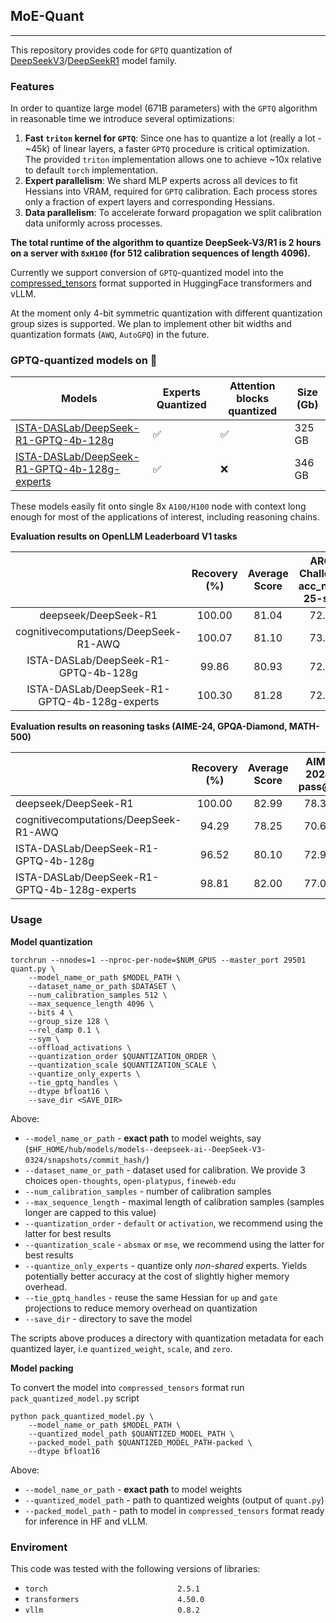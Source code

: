 ## MoE-Quant
---

This repository provides code for `GPTQ` quantization of [DeepSeekV3](https://huggingface.co/deepseek-ai/DeepSeek-V3)/[DeepSeekR1](https://huggingface.co/deepseek-ai/DeepSeek-R1) model family.

### Features

In order to quantize large model (671B parameters) with the `GPTQ` algorithm in reasonable time we introduce several optimizations:

1) **Fast `triton` kernel for `GPTQ`**: 
Since one has to quantize a lot (really a lot - ~45k) of linear layers, a faster `GPTQ` procedure is critical optimization. The provided `triton` implementation allows one to achieve ~10x relative to default `torch` implementation.
2) **Expert parallelism**: We shard MLP experts across all devices to fit Hessians into VRAM, required for `GPTQ` calibration. Each process stores only a fraction of expert layers and corresponding Hessians.
3) **Data parallelism**:  To accelerate forward propagation we split calibration data uniformly across processes.

**The total runtime of the algorithm to quantize DeepSeek-V3/R1 is 2 hours on a server with `8xH100` (for 512 calibration sequences of length 4096).**  

Currently we support conversion of `GPTQ`-quantized model into the [compressed_tensors](https://github.com/neuralmagic/compressed-tensors) format supported in HuggingFace transformers and vLLM. 

At the moment only 4-bit symmetric quantization with different quantization group sizes is supported.
We plan to implement other bit widths and quantization formats (`AWQ`, `AutoGPQ`) in the future. 


### GPTQ-quantized models on 🤗

| Models | Experts Quantized | Attention blocks quantized | Size (Gb) |
| ------ |  --------- | --------- | --------- |
| [ISTA-DASLab/DeepSeek-R1-GPTQ-4b-128g](https://huggingface.co/ISTA-DASLab/DeepSeek-R1-GPTQ-4b-128g) | ✅  | ✅  | 325 GB |
| [ISTA-DASLab/DeepSeek-R1-GPTQ-4b-128g-experts](https://huggingface.co/ISTA-DASLab/DeepSeek-R1-GPTQ-4b-128g-experts)| ✅ | ❌ | 346 GB |

These models easily fit onto single 8x `A100/H100` node with context long enough for most of the applications of interest, including reasoning chains.

**Evaluation results on OpenLLM Leaderboard V1 tasks** 

|                                              | Recovery (%) | Average Score | ARC-Challenge<br>acc_norm, 25-shot | GSM8k<br>exact_match, 5-shot | HellaSwag<br>acc_norm, 10-shot | MMLU<br>acc, 5-shot | TruthfulQA<br>mc2, 0-shot | WinoGrande<br>acc, 5-shot |
| :------------------------------------------: | :----------: | :-----------: | :--------------------------------: | :--------------------------: | :----------------------------: | :-----------------: | :-----------------------: | :-----------------------: |
| deepseek/DeepSeek-R1                         | 100.00       | 81.04         | 72.53                              | 95.91                        | 89.30                          | 87.22               | 59.28                     | 82.00                     |
| cognitivecomputations/DeepSeek-R1-AWQ        | 100.07       | 81.10         | 73.12                              | 95.15                        | 89.07                          | 86.86               | 60.09                     | 82.32                     |
| ISTA-DASLab/DeepSeek-R1-GPTQ-4b-128g         | 99.86        | 80.93         | 72.70                              | 95.68                        | 89.25                          | 86.83               | 58.77                     | 82.32                     |
| ISTA-DASLab/DeepSeek-R1-GPTQ-4b-128g-experts | 100.30       | 81.28         | 72.53                              | 95.68                        | 89.36                          | 86.99               | 59.77                     | 83.35                     |

**Evaluation results on reasoning tasks (AIME-24, GPQA-Diamond, MATH-500)** 

|                                              | Recovery (%) | Average Score | AIME 2024<br>pass@1 | MATH-500<br>pass@1 | GPQA Diamond<br>pass@1 |
| -------------------------------------------- | :----------: | :-----------: | :-----------------: | :----------------: | :--------------------: |
| deepseek/DeepSeek-R1                         | 100.00       | 82.99         | 78.33               | 97.24              | 73.38                  |
| cognitivecomputations/DeepSeek-R1-AWQ        | 94.29        | 78.25         | 70.67               | 93.64              | 70.46                  |
| ISTA-DASLab/DeepSeek-R1-GPTQ-4b-128g         | 96.52        | 80.10         | 72.96               | 97.09              | 70.26                  |
| ISTA-DASLab/DeepSeek-R1-GPTQ-4b-128g-experts | 98.81        | 82.00         | 77.00               | 97.08              | 71.92                  |

### Usage

**Model quantization**

```shell
torchrun --nnodes=1 --nproc-per-node=$NUM_GPUS --master_port 29501 quant.py \
    --model_name_or_path $MODEL_PATH \
    --dataset_name_or_path $DATASET \
    --num_calibration_samples 512 \
    --max_sequence_length 4096 \
    --bits 4 \
    --group_size 128 \
    --rel_damp 0.1 \
    --sym \
    --offload_activations \
    --quantization_order $QUANTIZATION_ORDER \
    --quantization_scale $QUANTIZATION_SCALE \
    --quantize_only_experts \
    --tie_gptq_handles \
    --dtype bfloat16 \
    --save_dir <SAVE_DIR>
```

Above:
* `--model_name_or_path` - **exact path** to model weights, say (`$HF_HOME/hub/models/models--deepseek-ai--DeepSeek-V3-0324/snapshots/commit_hash/`)
* `--dataset_name_or_path` - dataset used for calibration. We provide 3 choices `open-thoughts`, `open-platypus`, `fineweb-edu`
* `--num_calibration_samples` - number of calibration samples
* `--max_sequence_length` - maximal length of calibration samples (samples longer are capped to this value)
* `--quantization_order` - `default` or `activation`, we recommend using the latter for best results
* `--quantization_scale` - `absmax` or `mse`, we recommend using the latter for best results
* `--quantize_only_experts` - quantize only *non-shared* experts. Yields potentially better accuracy at the cost of slightly higher memory overhead.
* `--tie_gptq_handles` - reuse the same Hessian for `up` and `gate` projections to reduce memory overhead on quantization
* `--save_dir` - directory to save the model

The scripts above produces a directory with quantization metadata for each quantized layer, i.e `quantized_weight`, `scale`, and `zero`.

**Model packing**

To convert the model into `compressed_tensors` format run `pack_quantized_model.py` script

```shell
python pack_quantized_model.py \
    --model_name_or_path $MODEL_PATH \
    --quantized_model_path $QUANTIZED_MODEL_PATH \
    --packed_model_path $QUANTIZED_MODEL_PATH-packed \
    --dtype bfloat16
```

Above:
* `--model_name_or_path` - **exact path** to model weights
* `--quantized_model_path` - path to quantized weights (output of `quant.py`)
* `--packed_model_path` - path to model in `compressed_tensors` format ready for inference in HF and vLLM.

### Enviroment

This code was tested with the following versions of libraries:
* `torch                             2.5.1` 
* `transformers                      4.50.0`
* `vllm                              0.8.2`
